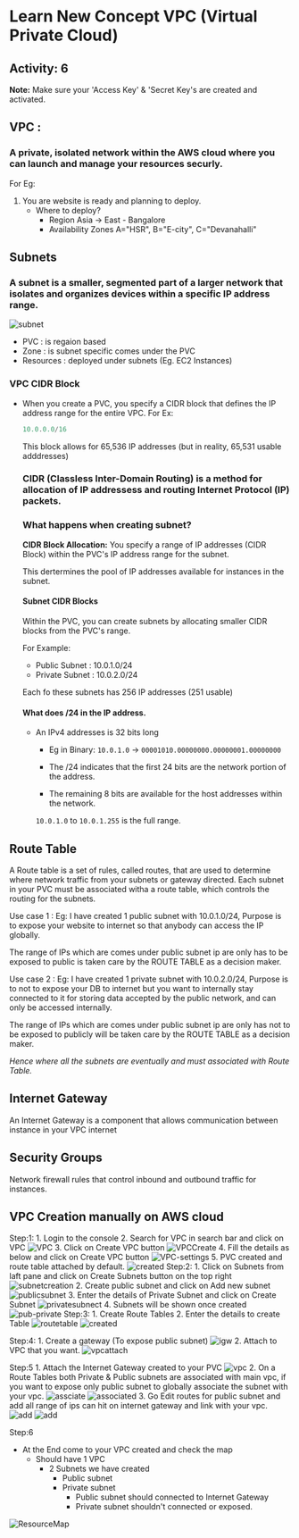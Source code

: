 # Learn New Concept VPC (Virtual Private Cloud) #
## Activity: 6

**Note:** Make sure your 'Access Key' & 'Secret Key's are created and activated.

## VPC :
### A private, isolated network within the AWS cloud where you can launch and manage your resources securly.

For Eg:
1.  You are website is ready and planning to deploy.
    -   Where to deploy?
        -   Region              Asia -> East - Bangalore
        -   Availability Zones  A="HSR", B="E-city", C="Devanahalli"

## Subnets ##
### A subnet is a smaller, segmented part of a larger network that isolates and organizes devices within a specific IP address range. ###

![subnet](../../../snaps/subnet.png)

* PVC         : is regaion based
* Zone        : is subnet specific comes under the PVC
* Resources   : deployed under subnets (Eg. EC2 Instances)

### VPC CIDR Block
* When you create a PVC, you specify a CIDR block that defines the IP   
  address range for the entire VPC.
  For Ex:
  ```powershell
  10.0.0.0/16
  ```
  This block allows for 65,536 IP addresses (but in reality, 65,531 usable adddresses)

  ### CIDR (Classless Inter-Domain Routing) is a method for allocation of IP addressess and routing Internet Protocol (IP) packets.

  ### What happens when creating subnet?
  **CIDR Block Allocation:**
  You specify a range of IP addresses (CIDR Block) within the PVC's IP address range for the subnet.

  This dertermines the pool of IP addresses available for instances in the subnet.

  #### Subnet CIDR Blocks
  Within the PVC, you can create subnets by allocating smaller CIDR blocks from the PVC's range.

  For Example:
  * Public Subnet   : 10.0.1.0/24
  * Private Subnet  : 10.0.2.0/24

  Each fo these subnets has 256 IP addresses (251 usable)

  #### What does /24 in the IP address.
  * An IPv4 addresses is 32 bits long
    * Eg in Binary: `10.0.1.0` -> `00001010.00000000.00000001.00000000`

    * The /24 indicates that the first 24 bits are the network portion of the address.
    * The remaining 8 bits are available for the host addresses within the network.

    `10.0.1.0` to `10.0.1.255` is the full range. 

## Route Table ##
A Route table is a set of rules, called routes, that are used to determine where network traffic from your subnets or gateway directed. Each subnet in your PVC must be associated witha a route table, which controls the routing for the subnets.

Use case 1 :
Eg: I have created 1 public subnet with 10.0.1.0/24, Purpose is to expose your website to internet so that anybody can access the IP globally.

The range of IPs which are comes under public subnet ip are only has to be exposed to public is taken care by the ROUTE TABLE as a decision maker.

Use case 2 :
Eg: I have created 1 private subnet with 10.0.2.0/24, Purpose is to not to expose your DB to internet but you want to internally stay connected to it for storing data accepted by the public network, and can only be accessed internally.

The range of IPs which are comes under public subnet ip are only has not to be exposed to publicly will be taken care by the ROUTE TABLE as a decision maker.

*Hence where all the subnets are eventually and must associated with Route Table.*

## Internet Gateway ##
An Internet Gateway is a component that allows communication between instance in your VPC internet

## Security Groups ##
Network firewall rules that control inbound and outbound traffic for instances.

## VPC Creation manually on AWS cloud ##
Step:1:
    1.  Login to the console
    2.  Search for VPC in search bar and click on VPC
        ![VPC](../../../snaps/VPC.png)
    3.  Click on Create VPC button
        ![VPCCreate](../../../snaps/VPC-create.png)
    4.  Fill the details as below and click on Create VPC button
        ![VPC-settings](../../../snaps/VPC-create-settings.png)
    5.  PVC created and route table attached by default.
        ![created](../../../snaps/VPC-created.png)
Step:2:
    1.  Click on Subnets from laft pane and click on Create Subnets button on the top right
        ![subnetcreation](../../../snaps/subnets.png)
    2.  Create public subnet and click on Add new subnet
        ![publicsubnet](../../../snaps/subnets-public.png)
    3.  Enter the details of Private Subnet and click on Create Subnet
        ![privatesubnect](../../../snaps/subnets-private.png)
    4.  Subnets will be shown once created
        ![pub-private](../../../snaps/subnets-pub-pri-created.png)
Step:3:
    1.  Create Route Tables
    2.  Enter the details to create Table
        ![routetable](../../../snaps/route-table.png)
        ![created](../../../snaps/route-table-created.png)

Step:4:
    1.  Create a gateway (To expose public subnet)
        ![igw](../../../snaps/igw.png)
    2.  Attach to VPC that you want.
        ![vpcattach](../../../snaps/vpc%20attach.png)
    
Step:5
    1.  Attach the Internet Gateway created to your PVC
        ![vpc](../../../snaps/attached_to_vpc.png)
    2.  On a Route Tables both Private & Public subnets are associated with 
        main vpc, if you want to expose only public subnet to globally associate the subnet with your vpc.
        ![assciate](../../../snaps/associate%20public%20subnet%20to%20vpc.png)
        ![associated](../../../snaps/associated%20public%20subnet.png)
    3.  Go Edit routes for public subnet and add all range of ips can hit on 
        internet gateway and link with your vpc.
        ![add](../../../snaps/added%20public%20subnet1.png)
        ![add](../../../snaps/added%20public%20subnet.png)

Step:6
* At the End come to your VPC created and check the map
    * Should have 1 VPC
      * 2 Subnets we have created
        * Public subnet
        * Private subnet
          * Public subnet should connected to Internet Gateway
          * Private subnet shouldn't connected or exposed.

![ResourceMap](../../../snaps/VPC_Subnets_Route_tables_networkConnections.png)










